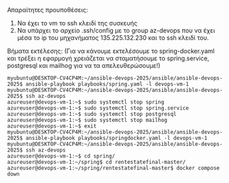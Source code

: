 Απαραίτητες προυποθέσεις:
1) Να έχει το vm το ssh κλειδί της συσκευής
2) Να υπάρχει το αρχείο .ssh/config με το group az-devops που να έχει μέσα το ip του μηχανήματος 135.225.132.230 και το ssh κλειδί του.
   
Βήματα εκτέλεσης:
(Για να κάνουμε εκτελέσουμε το spring-docker.yaml και τρέξει η εφαρμογή χρειάζεται να σταματήσουμε το spring.service, postgresql και mailhog για να τα απελευθερώσουμε!)

```
myubuntu@DESKTOP-CV4CP4M:~/ansible-devops-2025/ansible/ansible-devops-2025$ ansible-playbook playbooks/spring.yaml -l devops-vm-1
myubuntu@DESKTOP-CV4CP4M:~/ansible-devops-2025/ansible/ansible-devops-2025$ ssh az-devops 
azureuser@devops-vm-1:~$ sudo systemctl stop spring
azureuser@devops-vm-1:~$ sudo systemctl stop spring.service
azureuser@devops-vm-1:~$ sudo systemctl stop postgresql
azureuser@devops-vm-1:~$ sudo systemctl stop mailhog
azureuser@devops-vm-1:~$ exit
myubuntu@DESKTOP-CV4CP4M:~/ansible-devops-2025/ansible/ansible-devops-2025$ ansible-playbook playbooks/springdocker.yaml -l devops-vm-1
myubuntu@DESKTOP-CV4CP4M:~/ansible-devops-2025/ansible/ansible-devops-2025$ ssh az-devops 
azureuser@devops-vm-1:~$ cd spring/
azureuser@devops-vm-1:~/spring$ cd rentestatefinal-master/
azureuser@devops-vm-1:~/spring/rentestatefinal-master$ docker compose down
```

